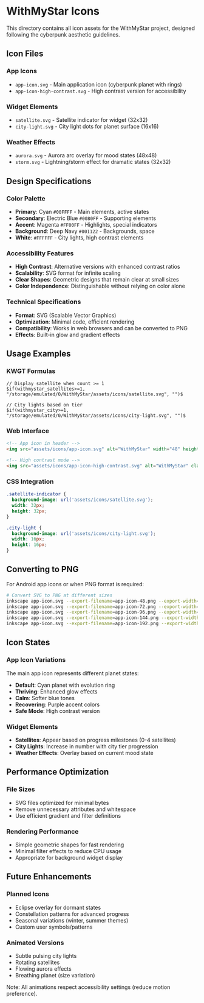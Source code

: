 # WithMyStar Icons

This directory contains all icon assets for the WithMyStar project, designed following the cyberpunk aesthetic guidelines.

## Icon Files

### App Icons
- `app-icon.svg` - Main application icon (cyberpunk planet with rings)
- `app-icon-high-contrast.svg` - High contrast version for accessibility

### Widget Elements
- `satellite.svg` - Satellite indicator for widget (32x32)
- `city-light.svg` - City light dots for planet surface (16x16)

### Weather Effects
- `aurora.svg` - Aurora arc overlay for mood states (48x48)
- `storm.svg` - Lightning/storm effect for dramatic states (32x32)

## Design Specifications

### Color Palette
- **Primary**: Cyan `#00FFFF` - Main elements, active states
- **Secondary**: Electric Blue `#0080FF` - Supporting elements
- **Accent**: Magenta `#FF00FF` - Highlights, special indicators
- **Background**: Deep Navy `#001122` - Backgrounds, space
- **White**: `#FFFFFF` - City lights, high contrast elements

### Accessibility Features
- **High Contrast**: Alternative versions with enhanced contrast ratios
- **Scalability**: SVG format for infinite scaling
- **Clear Shapes**: Geometric designs that remain clear at small sizes
- **Color Independence**: Distinguishable without relying on color alone

### Technical Specifications
- **Format**: SVG (Scalable Vector Graphics)
- **Optimization**: Minimal code, efficient rendering
- **Compatibility**: Works in web browsers and can be converted to PNG
- **Effects**: Built-in glow and gradient effects

## Usage Examples

### KWGT Formulas
```
// Display satellite when count >= 1
$if(withmystar_satellites>=1, "/storage/emulated/0/WithMyStar/assets/icons/satellite.svg", "")$

// City lights based on tier
$if(withmystar_city>=1, "/storage/emulated/0/WithMyStar/assets/icons/city-light.svg", "")$
```

### Web Interface
```html
<!-- App icon in header -->
<img src="assets/icons/app-icon.svg" alt="WithMyStar" width="48" height="48">

<!-- High contrast mode -->
<img src="assets/icons/app-icon-high-contrast.svg" alt="WithMyStar" class="high-contrast">
```

### CSS Integration
```css
.satellite-indicator {
  background-image: url('assets/icons/satellite.svg');
  width: 32px;
  height: 32px;
}

.city-light {
  background-image: url('assets/icons/city-light.svg');
  width: 16px;
  height: 16px;
}
```

## Converting to PNG

For Android app icons or when PNG format is required:

```bash
# Convert SVG to PNG at different sizes
inkscape app-icon.svg --export-filename=app-icon-48.png --export-width=48
inkscape app-icon.svg --export-filename=app-icon-72.png --export-width=72
inkscape app-icon.svg --export-filename=app-icon-96.png --export-width=96
inkscape app-icon.svg --export-filename=app-icon-144.png --export-width=144
inkscape app-icon.svg --export-filename=app-icon-192.png --export-width=192
```

## Icon States

### App Icon Variations
The main app icon represents different planet states:
- **Default**: Cyan planet with evolution ring
- **Thriving**: Enhanced glow effects
- **Calm**: Softer blue tones
- **Recovering**: Purple accent colors
- **Safe Mode**: High contrast version

### Widget Elements
- **Satellites**: Appear based on progress milestones (0-4 satellites)
- **City Lights**: Increase in number with city tier progression
- **Weather Effects**: Overlay based on current mood state

## Performance Optimization

### File Sizes
- SVG files optimized for minimal bytes
- Remove unnecessary attributes and whitespace
- Use efficient gradient and filter definitions

### Rendering Performance
- Simple geometric shapes for fast rendering
- Minimal filter effects to reduce CPU usage
- Appropriate for background widget display

## Future Enhancements

### Planned Icons
- Eclipse overlay for dormant states
- Constellation patterns for advanced progress
- Seasonal variations (winter, summer themes)
- Custom user symbols/patterns

### Animated Versions
- Subtle pulsing city lights
- Rotating satellites
- Flowing aurora effects
- Breathing planet (size variation)

Note: All animations respect accessibility settings (reduce motion preference).